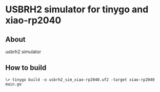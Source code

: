 # USBRH2 simulator for tinygo and xiao-rp2040

## About
usbrh2 simulator

## How to build

```
\> tinygo build -o usbrh2_sim_xiao-rp2040.uf2 -target xiao-rp2040 main.go
```

